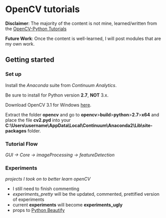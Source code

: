 # OpenCV tutorials

**Disclaimer**:
The majority of the content is not mine, learned/written from the
[OpenCV-Python Tutorials](http://docs.opencv.org/3.1.0/d6/d00/tutorial_py_root.html#gsc.tab=0)

**Future Work**: Once the content is well-learned, I will post modules that are my own work.

## Getting started

### Set up
Install the *Anaconda* suite from *Continuum Analytics*.

Be sure to install for Python version **2.7**, **NOT** 3.x.

Download OpenCV 3.1 for Windows [here](https://sourceforge.net/projects/opencvlibrary/files/opencv-win/3.1.0/opencv-3.1.0.exe/download).

Extract the folder **opencv** and go to **opencv**>**build**>**python**>**2.7**>**x64**
and place the file **cv2.pyd** into your
**C:\Users\username\AppData\Local\Continuum\Anaconda2\Lib\site-packages** folder.

### Tutorial Flow
*GUI -> Core -> imageProcessing -> featureDetection*

### Experiments
*projects I took on to better learn openCV*
- I still need to finish commenting
- *experiments_pretty* will be the updated, commented, prettified version of experiments
- current **experiments** will become **experiments_ugly**
- props to [Python Beautify](http://www.cleancss.com/python-beautify/)
